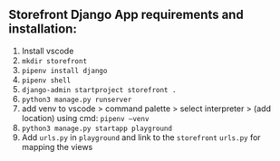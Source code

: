 ## Storefront Django App requirements and installation:

1. Install vscode
2. `mkdir storefront`
3. `pipenv install django`
4. `pipenv shell`
5. `django-admin startproject storefront .`
6. `python3 manage.py runserver`
7. add venv to vscode > command palette > select interpreter > (add location) using cmd: `pipenv —venv`
8. `python3 manage.py startapp playground`
9. Add `urls.py` in `playground` and link to the `storefront` `urls.py` for mapping the views

